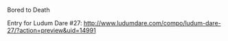 Bored to Death

Entry for Ludum Dare #27: http://www.ludumdare.com/compo/ludum-dare-27/?action=preview&uid=14991
